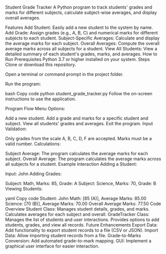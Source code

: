 Student Grade Tracker
A Python program to track students' grades and marks for different subjects, calculate subject-wise averages, and display overall averages.

Features
Add Student: Easily add a new student to the system by name.
Add Grade: Assign grades (e.g., A, B, C) and numerical marks for different subjects to each student.
Subject-Specific Averages: Calculate and display the average marks for each subject.
Overall Averages: Compute the overall average marks across all subjects for a student.
View All Students: View a detailed summary of each student's grades, marks, and averages.
How to Run
Prerequisites
Python 3.7 or higher installed on your system.
Steps
Clone or download this repository.

Open a terminal or command prompt in the project folder.

Run the program:

bash
Copy code
python student_grade_tracker.py
Follow the on-screen instructions to use the application.

Program Flow
Menu Options:

Add a new student.
Add a grade and marks for a specific student and subject.
View all students' grades and averages.
Exit the program.
Input Validation:

Only grades from the scale A, B, C, D, F are accepted.
Marks must be a valid number.
Calculations:

Subject Average: The program calculates the average marks for each subject.
Overall Average: The program calculates the average marks across all subjects for a student.
Example Interaction
Adding a Student:

Input: John
Adding Grades:

Subject: Math, Marks: 85, Grade: A
Subject: Science, Marks: 70, Grade: B
Viewing Students:

yaml
Copy code
Student: John
  Math: [85 (A)], Average Marks: 85.00
  Science: [70 (B)], Average Marks: 70.00
Overall Average Marks: 77.50
Code Overview
Student Class:
Manages student details, grades, and marks.
Calculates averages for each subject and overall.
GradeTracker Class:
Manages the list of students and user interactions.
Provides options to add students, grades, and view all records.
Future Enhancements
Export Data: Add functionality to export student records to a file (CSV or JSON).
Import Data: Allow importing student records from a file.
Grade-to-Marks Conversion: Add automated grade-to-mark mapping.
GUI: Implement a graphical user interface for easier interaction.
